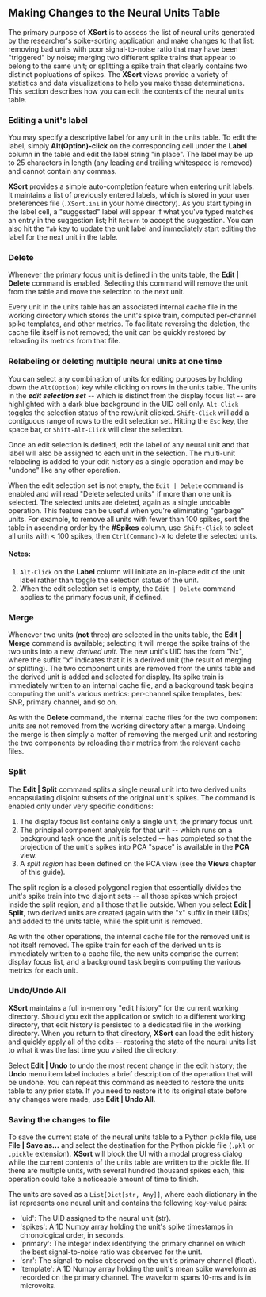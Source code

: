 ## Making Changes to the Neural Units Table

The primary purpose of **XSort** is to assess the list of neural units generated by the researcher's spike-sorting
application and make changes to that list: removing bad units with poor signal-to-noise ratio that may have been 
"triggered" by noise; merging two different spike trains that appear to belong to the same unit; or splitting a spike
train that clearly contains two distinct popluations of spikes. The **XSort** views provide a variety of statistics and
data visualizations to help you make these determinations. This section describes how you can edit the contents of the
neural units table.

### Editing a unit's label
You may specify a descriptive label for any unit in the units table. To edit the label, simply **Alt(Option)-click** on 
the corresponding cell under the **Label** column in the table and edit the label string "in place". The label may be up
to 25 characters in length (any leading and trailing whitespace is removed) and cannot contain any commas.

**XSort** provides a simple auto-completion feature when entering unit labels. It maintains a list of previously entered
labels, which is stored in your user preferences file (`.XSort.ini` in your home directory). As you start typing in the
label cell, a "suggested" label will appear if what you've typed matches an entry in the suggestion list; hit `Return` 
to accept the suggestion. You can also hit the `Tab` key to update the unit label and immediately start editing the label
for the next unit in the table.

### Delete
Whenever the primary focus unit is defined in the units table, the **Edit | Delete** command is enabled. Selecting 
this command will remove the unit from the table and move the selection to the next unit.

Every unit in the units table has an associated internal cache file in the working directory which stores the unit's
spike train, computed per-channel spike templates, and other metrics. To facilitate reversing the deletion, the cache 
file itself is not removed; the unit can be quickly restored by reloading its metrics from that file.

### Relabeling or deleting multiple neural units at one time
You can select any combination of units for editing purposes by holding down the `Alt(Option)` key while clicking on 
rows in the units table. The units in the **_edit selection set_** -- which is distinct from the display focus list -- 
are highlighted with a dark blue background in the UID cell only. `Alt-Click` toggles the selection status of the 
row/unit clicked. `Shift-Click` will add a contiguous range of rows to the edit selection set. Hitting the `Esc` key,
the space bar, or `Shift-Alt-Click` will clear the selection.

Once an edit selection is defined, edit the label of any neural unit and that label will also be assigned to each unit
in the selection. The multi-unit relabeling is added to your edit history as a single operation and may be "undone"
like any other operation.

When the edit selection set is not empty, the `Edit | Delete` command is enabled and will read "Delete selected units" if
more than one unit is selected. The selected units are deleted, again as a single undoable operation. This feature can
be useful when you're eliminating "garbage" units. For example, to remove all units with fewer than 100 spikes, sort the
table in ascending order by the **#Spikes** column, use` Shift-Click` to select all units with < 100 spikes, then 
`Ctrl(Command)-X` to delete the selected units.

#### Notes:
1. `Alt-Click` on the **Label** column will initiate an in-place edit of the unit label rather than toggle the selection 
status of the unit.
2. When the edit selection set is empty, the `Edit | Delete` command applies to the primary focus unit, if defined.

### Merge
Whenever two units (**not** three) are selected in the units table, the **Edit | Merge** command is available; selecting
it will merge the spike trains of the two units into a new, _derived unit_. The new unit's UID has the form "Nx", where 
the suffix "x" indicates that it is a derived unit (the result of merging or splitting). The two component units are 
removed from the units table and the derived unit is added and selected for display. Its spike train is immediately 
written to an internal cache file, and a background task begins computing the unit's various metrics: per-channel spike 
templates, best SNR, primary channel, and so on.

As with the **Delete** command, the internal cache files for the two component units are not removed from the working 
directory after a merge. Undoing the merge is then simply a matter of removing the merged unit and restoring the two 
components by reloading their metrics from the relevant cache files.

### Split
The **Edit | Split** command splits a single neural unit into two derived units encapsulating disjoint subsets of the
original unit's spikes. The command is enabled only under very specific conditions:
1. The display focus list contains only a single unit, the primary focus unit.
2. The principal component analysis for that unit -- which runs on a background task once the unit is selected -- has
completed so that the projection of the unit's spikes into PCA "space" is available in the **PCA** view.
3. A _split region_ has been defined on the PCA view (see the **Views** chapter of this guide).

The split region is a closed polygonal region that essentially divides the unit's spike train into two disjoint sets --
all those spikes which project inside the split region, and all those that lie outside. When you select 
**Edit | Split**, two derived units are created (again with the "x" suffix in their UIDs) and added to the units table, 
while the split unit is removed. 

As with the other operations, the internal cache file for the removed unit is not itself removed. The spike train for
each of the derived units is immediately written to a cache file, the new units comprise the current display focus list,
and a background task begins computing the various metrics for each unit.

### Undo/Undo All

**XSort** maintains a full in-memory "edit history" for the current working directory. Should you exit the application 
or switch to a different working directory, that edit history is persisted to a dedicated file in the working directory.
When you return to that directory, **XSort** can load the edit history and quickly apply all of the edits -- restoring
the state of the neural units list to what it was the last time you visited the directory.

Select **Edit | Undo** to undo the most recent change in the edit history; the **Undo** menu item label includes a brief
description of the operation that will be undone. You can repeat this command as needed to restore the units table to
any prior state. If you need to restore it to its original state before any changes were made, use **Edit | Undo All**.

### Saving the changes to file

To save the current state of the neural units table to a Python pickle file, use **File | Save as...** and select the
destination for the Python pickle file (`.pkl` or `.pickle` extension). **XSort** will block the UI with a modal
progress dialog while the current contents of the units table are written to the pickle file. If there are multiple 
units, with several hundred thousand spikes each, this operation could take a noticeable amount of time to finish.

The units are saved as a `List[Dict[str, Any]]`, where each dictionary in the list represents one neural unit
and contains the following key-value pairs:
- 'uid': The UID assigned to the neural unit (str).
- 'spikes': A 1D Numpy array holding the unit's spike timestamps in chronological order, in seconds.
- 'primary': The integer index identifying the primary channel on which the best signal-to-noise ratio was
  observed for the unit.
- 'snr': The signal-to-noise observed on the unit's primary channel (float).
- 'template': A 1D Numpy array holding the unit's mean spike waveform as recorded on the primary channel. The
  waveform spans 10-ms and is in microvolts.
